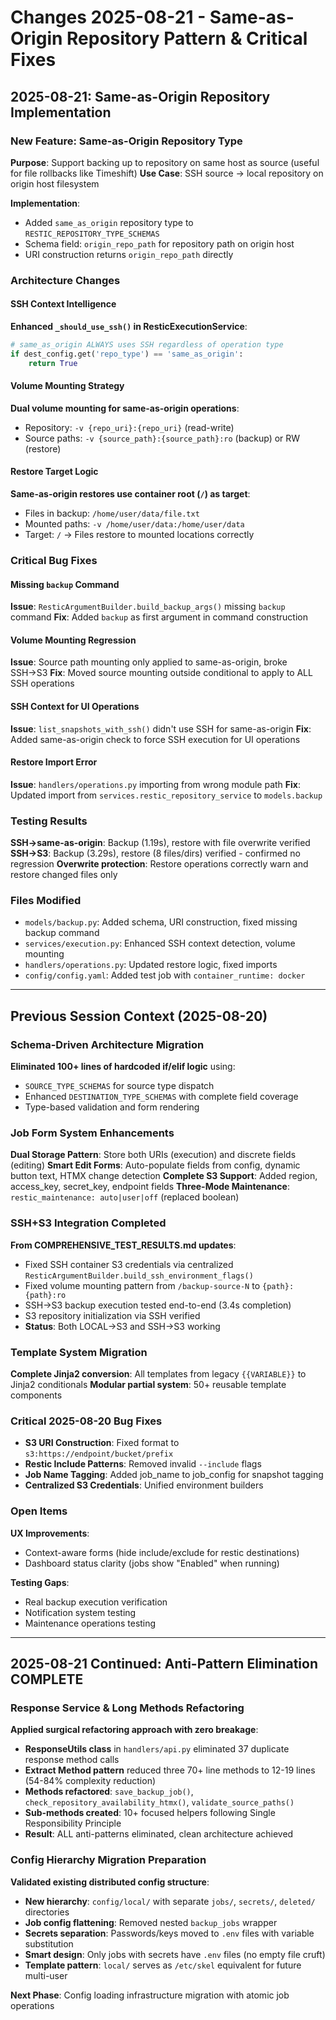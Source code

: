 # Changes 2025-08-21 - Same-as-Origin Repository Pattern & Critical Fixes

## 2025-08-21: Same-as-Origin Repository Implementation

### New Feature: Same-as-Origin Repository Type
**Purpose**: Support backing up to repository on same host as source (useful for file rollbacks like Timeshift)
**Use Case**: SSH source → local repository on origin host filesystem

**Implementation**:
- Added `same_as_origin` repository type to `RESTIC_REPOSITORY_TYPE_SCHEMAS`
- Schema field: `origin_repo_path` for repository path on origin host
- URI construction returns `origin_repo_path` directly

### Architecture Changes

#### SSH Context Intelligence 
**Enhanced `_should_use_ssh()` in ResticExecutionService**:
```python
# same_as_origin ALWAYS uses SSH regardless of operation type
if dest_config.get('repo_type') == 'same_as_origin':
    return True
```

#### Volume Mounting Strategy
**Dual volume mounting for same-as-origin operations**:
- Repository: `-v {repo_uri}:{repo_uri}` (read-write)
- Source paths: `-v {source_path}:{source_path}:ro` (backup) or RW (restore)

#### Restore Target Logic
**Same-as-origin restores use container root (`/`) as target**:
- Files in backup: `/home/user/data/file.txt` 
- Mounted paths: `-v /home/user/data:/home/user/data`
- Target: `/` → Files restore to mounted locations correctly

### Critical Bug Fixes

#### Missing `backup` Command
**Issue**: `ResticArgumentBuilder.build_backup_args()` missing `backup` command
**Fix**: Added `backup` as first argument in command construction

#### Volume Mounting Regression
**Issue**: Source path mounting only applied to same-as-origin, broke SSH→S3
**Fix**: Moved source mounting outside conditional to apply to ALL SSH operations

#### SSH Context for UI Operations  
**Issue**: `list_snapshots_with_ssh()` didn't use SSH for same-as-origin
**Fix**: Added same-as-origin check to force SSH execution for UI operations

#### Restore Import Error
**Issue**: `handlers/operations.py` importing from wrong module path
**Fix**: Updated import from `services.restic_repository_service` to `models.backup`

### Testing Results
**SSH→same-as-origin**: Backup (1.19s), restore with file overwrite verified
**SSH→S3**: Backup (3.29s), restore (8 files/dirs) verified - confirmed no regression
**Overwrite protection**: Restore operations correctly warn and restore changed files only

### Files Modified
- `models/backup.py`: Added schema, URI construction, fixed missing backup command
- `services/execution.py`: Enhanced SSH context detection, volume mounting  
- `handlers/operations.py`: Updated restore logic, fixed imports
- `config/config.yaml`: Added test job with `container_runtime: docker`

---

## Previous Session Context (2025-08-20)

### Schema-Driven Architecture Migration
**Eliminated 100+ lines of hardcoded if/elif logic** using:
- `SOURCE_TYPE_SCHEMAS` for source type dispatch
- Enhanced `DESTINATION_TYPE_SCHEMAS` with complete field coverage
- Type-based validation and form rendering

### Job Form System Enhancements
**Dual Storage Pattern**: Store both URIs (execution) and discrete fields (editing)
**Smart Edit Forms**: Auto-populate fields from config, dynamic button text, HTMX change detection
**Complete S3 Support**: Added region, access_key, secret_key, endpoint fields
**Three-Mode Maintenance**: `restic_maintenance: auto|user|off` (replaced boolean)

### SSH+S3 Integration Completed
**From COMPREHENSIVE_TEST_RESULTS.md updates**:
- Fixed SSH container S3 credentials via centralized `ResticArgumentBuilder.build_ssh_environment_flags()`
- Fixed volume mounting pattern from `/backup-source-N` to `{path}:{path}:ro`
- SSH→S3 backup execution tested end-to-end (3.4s completion)
- S3 repository initialization via SSH verified
- **Status**: Both LOCAL→S3 and SSH→S3 working

### Template System Migration  
**Complete Jinja2 conversion**: All templates from legacy `{{VARIABLE}}` to Jinja2 conditionals
**Modular partial system**: 50+ reusable template components

### Critical 2025-08-20 Bug Fixes
- **S3 URI Construction**: Fixed format to `s3:https://endpoint/bucket/prefix`
- **Restic Include Patterns**: Removed invalid `--include` flags  
- **Job Name Tagging**: Added job_name to job_config for snapshot tagging
- **Centralized S3 Credentials**: Unified environment builders

### Open Items
**UX Improvements**:
- Context-aware forms (hide include/exclude for restic destinations) 
- Dashboard status clarity (jobs show "Enabled" when running)

**Testing Gaps**:
- Real backup execution verification
- Notification system testing
- Maintenance operations testing

---

## 2025-08-21 Continued: Anti-Pattern Elimination COMPLETE

### Response Service & Long Methods Refactoring
**Applied surgical refactoring approach with zero breakage**:
- **ResponseUtils class** in `handlers/api.py` eliminated 37 duplicate response method calls
- **Extract Method pattern** reduced three 70+ line methods to 12-19 lines (54-84% complexity reduction)
- **Methods refactored**: `save_backup_job()`, `check_repository_availability_htmx()`, `validate_source_paths()`
- **Sub-methods created**: 10+ focused helpers following Single Responsibility Principle
- **Result**: ALL anti-patterns eliminated, clean architecture achieved

### Config Hierarchy Migration Preparation
**Validated existing distributed config structure**:
- **New hierarchy**: `config/local/` with separate `jobs/`, `secrets/`, `deleted/` directories
- **Job config flattening**: Removed nested `backup_jobs` wrapper
- **Secrets separation**: Passwords/keys moved to `.env` files with variable substitution
- **Smart design**: Only jobs with secrets have `.env` files (no empty file cruft)
- **Template pattern**: `local/` serves as `/etc/skel` equivalent for future multi-user

**Next Phase**: Config loading infrastructure migration with atomic job operations